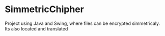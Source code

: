 # SimmetricChipher
Project using Java and Swing, where files can be encrypted simmetricaly. Its also located and translated
